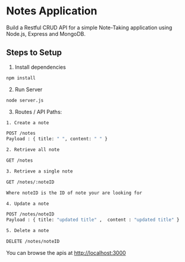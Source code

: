 # Notes Application

Build a Restful CRUD API for a simple Note-Taking application using Node.js, Express and MongoDB.

## Steps to Setup

1. Install dependencies

```bash
npm install
```

2. Run Server

```bash
node server.js
```

3. Routes / API Paths:

```bash
1. Create a note

POST /notes
Payload : { title: " ", content: " " }

2. Retrieve all note

GET /notes

3. Retrieve a single note

GET /notes/:noteID

Where noteID is the ID of note your are looking for

4. Update a note

POST /notes/noteID
Payload : { title: "updated title" ,  content : "updated title" }

5. Delete a note

DELETE /notes/noteID

```

You can browse the apis at <http://localhost:3000>
